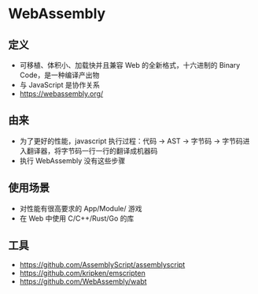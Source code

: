 # WebAssembly

## 定义

- 可移植、体积小、加载快并且兼容 Web 的全新格式，十六进制的 Binary Code，是一种编译产出物
- 与 JavaScript 是协作关系
- <https://webassembly.org/>

## 由来

- 为了更好的性能，javascript 执行过程：代码 -> AST -> 字节码 -> 字节码进入翻译器，将字节码一行一行的翻译成机器码
- 执行 WebAssembly 没有这些步骤

## 使用场景

- 对性能有很高要求的 App/Module/ 游戏
- 在 Web 中使用 C/C++/Rust/Go 的库

## 工具

- <https://github.com/AssemblyScript/assemblyscript>
- <https://github.com/kripken/emscripten>
- <https://github.com/WebAssembly/wabt>
